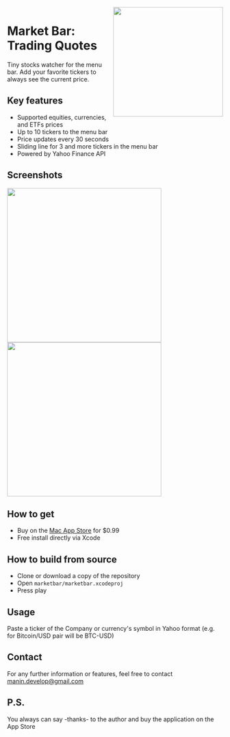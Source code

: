 <img align="right" src="https://github.com/manindaniil/market-bar/blob/main/media/marketbar_logo.png" width="256" />

<p><h1 align="left">Market Bar: Trading Quotes</h1></p>

<p align="left">Tiny stocks watcher for the menu bar. Add your favorite tickers to always see the current price.</p>

## Key features
* Supported equities, currencies, and ETFs prices
* Up to 10 tickers to the menu bar
* Price updates every 30 seconds
* Sliding line for 3 and more tickers in the menu bar
* Powered by Yahoo Finance API

## Screenshots
<img src="https://github.com/manindaniil/market-bar/blob/main/media/marketbar_screenshot_1.png" width="360" />   <img  src="https://github.com/manindaniil/market-bar/blob/main/media/marketbar_screenshot_2.png" width="360" />

## How to get
* Buy on the [Mac App Store](https://apps.apple.com/us/app/market-bar/id1548003011) for $0.99
* Free install directly via Xcode

## How to build from source
- Clone or download a copy of the repository
- Open `marketbar/marketbar.xcodeproj`
- Press play

## Usage
Paste a ticker of the Company or currency's symbol in Yahoo format (e.g. for Bitcoin/USD pair will be BTC-USD)

## Contact
For any further information or features, feel free to contact manin.develop@gmail.com

## P.S.
You always can say -thanks- to the author and buy the application on the App Store
